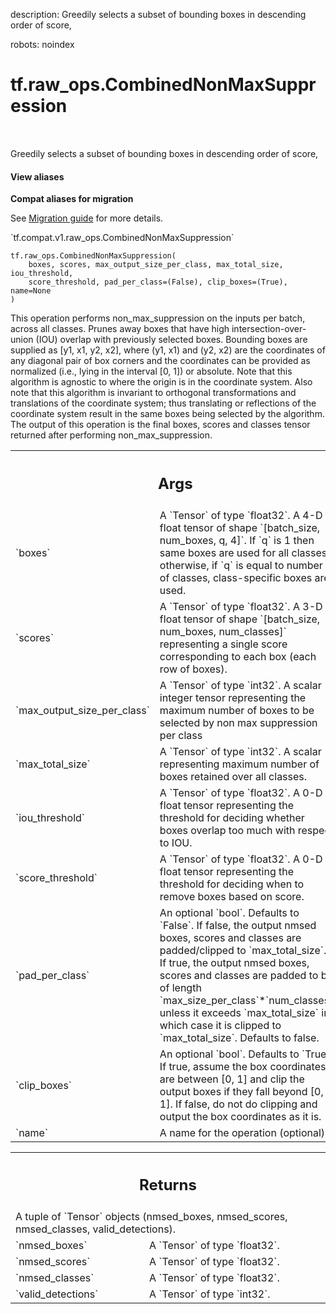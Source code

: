 description: Greedily selects a subset of bounding boxes in descending order of score,

robots: noindex

# tf.raw_ops.CombinedNonMaxSuppression

<!-- Insert buttons and diff -->

<table class="tfo-notebook-buttons tfo-api nocontent" align="left">

</table>



Greedily selects a subset of bounding boxes in descending order of score,

<section class="expandable">
  <h4 class="showalways">View aliases</h4>
  <p>
<b>Compat aliases for migration</b>
<p>See
<a href="https://www.tensorflow.org/guide/migrate">Migration guide</a> for
more details.</p>
<p>`tf.compat.v1.raw_ops.CombinedNonMaxSuppression`</p>
</p>
</section>

<pre class="devsite-click-to-copy prettyprint lang-py tfo-signature-link">
<code>tf.raw_ops.CombinedNonMaxSuppression(
    boxes, scores, max_output_size_per_class, max_total_size, iou_threshold,
    score_threshold, pad_per_class=(False), clip_boxes=(True), name=None
)
</code></pre>



<!-- Placeholder for "Used in" -->

This operation performs non_max_suppression on the inputs per batch, across
all classes.
Prunes away boxes that have high intersection-over-union (IOU) overlap
with previously selected boxes.  Bounding boxes are supplied as
[y1, x1, y2, x2], where (y1, x1) and (y2, x2) are the coordinates of any
diagonal pair of box corners and the coordinates can be provided as normalized
(i.e., lying in the interval [0, 1]) or absolute.  Note that this algorithm
is agnostic to where the origin is in the coordinate system. Also note that
this algorithm is invariant to orthogonal transformations and translations
of the coordinate system; thus translating or reflections of the coordinate
system result in the same boxes being selected by the algorithm.
The output of this operation is the final boxes, scores and classes tensor
returned after performing non_max_suppression.

<!-- Tabular view -->
 <table class="responsive fixed orange">
<colgroup><col width="214px"><col></colgroup>
<tr><th colspan="2"><h2 class="add-link">Args</h2></th></tr>

<tr>
<td>
`boxes`
</td>
<td>
A `Tensor` of type `float32`.
A 4-D float tensor of shape `[batch_size, num_boxes, q, 4]`. If `q` is 1 then
same boxes are used for all classes otherwise, if `q` is equal to number of
classes, class-specific boxes are used.
</td>
</tr><tr>
<td>
`scores`
</td>
<td>
A `Tensor` of type `float32`.
A 3-D float tensor of shape `[batch_size, num_boxes, num_classes]`
representing a single score corresponding to each box (each row of boxes).
</td>
</tr><tr>
<td>
`max_output_size_per_class`
</td>
<td>
A `Tensor` of type `int32`.
A scalar integer tensor representing the maximum number of
boxes to be selected by non max suppression per class
</td>
</tr><tr>
<td>
`max_total_size`
</td>
<td>
A `Tensor` of type `int32`.
A scalar representing maximum number of boxes retained over all classes.
</td>
</tr><tr>
<td>
`iou_threshold`
</td>
<td>
A `Tensor` of type `float32`.
A 0-D float tensor representing the threshold for deciding whether
boxes overlap too much with respect to IOU.
</td>
</tr><tr>
<td>
`score_threshold`
</td>
<td>
A `Tensor` of type `float32`.
A 0-D float tensor representing the threshold for deciding when to remove
boxes based on score.
</td>
</tr><tr>
<td>
`pad_per_class`
</td>
<td>
An optional `bool`. Defaults to `False`.
If false, the output nmsed boxes, scores and classes
are padded/clipped to `max_total_size`. If true, the
output nmsed boxes, scores and classes are padded to be of length
`max_size_per_class`*`num_classes`, unless it exceeds `max_total_size` in
which case it is clipped to `max_total_size`. Defaults to false.
</td>
</tr><tr>
<td>
`clip_boxes`
</td>
<td>
An optional `bool`. Defaults to `True`.
If true, assume the box coordinates are between [0, 1] and clip the output boxes
if they fall beyond [0, 1]. If false, do not do clipping and output the box
coordinates as it is.
</td>
</tr><tr>
<td>
`name`
</td>
<td>
A name for the operation (optional).
</td>
</tr>
</table>



<!-- Tabular view -->
 <table class="responsive fixed orange">
<colgroup><col width="214px"><col></colgroup>
<tr><th colspan="2"><h2 class="add-link">Returns</h2></th></tr>
<tr class="alt">
<td colspan="2">
A tuple of `Tensor` objects (nmsed_boxes, nmsed_scores, nmsed_classes, valid_detections).
</td>
</tr>
<tr>
<td>
`nmsed_boxes`
</td>
<td>
A `Tensor` of type `float32`.
</td>
</tr><tr>
<td>
`nmsed_scores`
</td>
<td>
A `Tensor` of type `float32`.
</td>
</tr><tr>
<td>
`nmsed_classes`
</td>
<td>
A `Tensor` of type `float32`.
</td>
</tr><tr>
<td>
`valid_detections`
</td>
<td>
A `Tensor` of type `int32`.
</td>
</tr>
</table>

